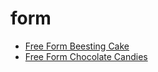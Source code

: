 # form

 * [Free Form Beesting Cake](../../index/f/free-form-beesting-cake-11385.json)
 * [Free Form Chocolate Candies](../../index/f/free-form-chocolate-candies.json)
